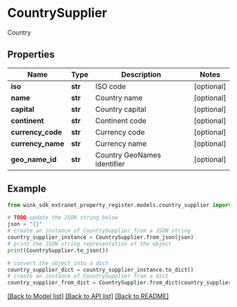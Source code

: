 # CountrySupplier

Country

## Properties

Name | Type | Description | Notes
------------ | ------------- | ------------- | -------------
**iso** | **str** | ISO code | [optional] 
**name** | **str** | Country name | [optional] 
**capital** | **str** | Country capital | [optional] 
**continent** | **str** | Continent code | [optional] 
**currency_code** | **str** | Currency code | [optional] 
**currency_name** | **str** | Currency name | [optional] 
**geo_name_id** | **str** | Country GeoNames identifier | [optional] 

## Example

```python
from wink_sdk_extranet_property_register.models.country_supplier import CountrySupplier

# TODO update the JSON string below
json = "{}"
# create an instance of CountrySupplier from a JSON string
country_supplier_instance = CountrySupplier.from_json(json)
# print the JSON string representation of the object
print(CountrySupplier.to_json())

# convert the object into a dict
country_supplier_dict = country_supplier_instance.to_dict()
# create an instance of CountrySupplier from a dict
country_supplier_from_dict = CountrySupplier.from_dict(country_supplier_dict)
```
[[Back to Model list]](../README.md#documentation-for-models) [[Back to API list]](../README.md#documentation-for-api-endpoints) [[Back to README]](../README.md)



